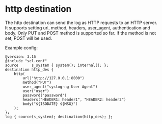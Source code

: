 http destination
================

The http destination can send the log as HTTP requests to an HTTP server.
It supports setting url, method, headers, user\_agent, authentication
and body. Only PUT and POST method is supported so far. If the method is
not set, POST will be used.

Example config:

```
@version: 3.16
@include "scl.conf"
source      s_system { system(); internal(); };
destination http_des {
    http(
        url("http://127.0.0.1:8000")
        method("PUT")
        user_agent("syslog-ng User Agent")
        user("user")
        password("password")
        headers("HEADER1: header1", "HEADER2: header2")
        body("${ISODATE} ${MSG}")
    );
};
log { source(s_system); destination(http_des); };
```
